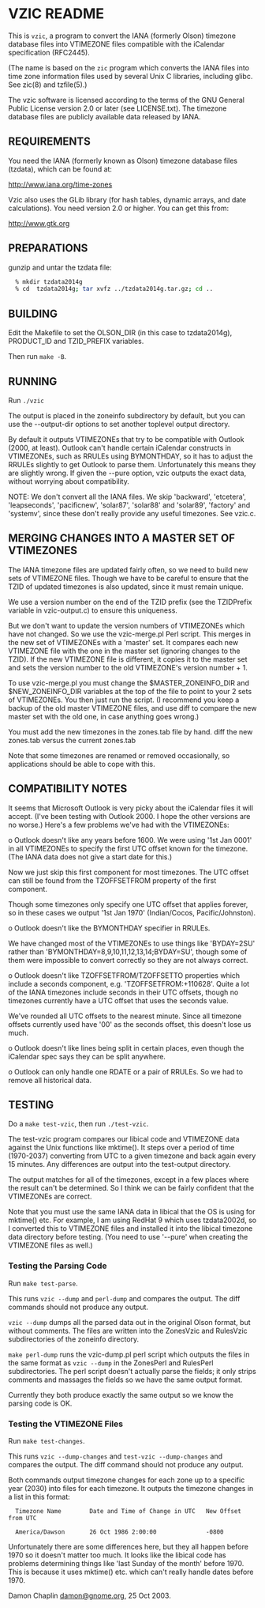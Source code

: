 # VZIC README

This is `vzic`, a program to convert the IANA (formerly Olson)
timezone database files into VTIMEZONE files compatible with the
iCalendar specification (RFC2445).

(The name is based on the `zic` program which converts the IANA files into
time zone information files used by several Unix C libraries, including
glibc. See zic(8) and tzfile(5).)

The vzic software is licensed according to the terms of the
GNU General Public License version 2.0 or later (see LICENSE.txt).
The timezone database files are publicly available data released by IANA.

## REQUIREMENTS

You need the IANA (formerly known as Olson) timezone database files (tzdata),
which  can be found at:

  <http://www.iana.org/time-zones>

Vzic also uses the GLib library (for hash tables, dynamic arrays, and date
calculations). You need version 2.0 or higher. You can get this from:

  <http://www.gtk.org>

## PREPARATIONS

gunzip and untar the tzdata file:

```bash
  % mkdir tzdata2014g
  % cd  tzdata2014g; tar xvfz ../tzdata2014g.tar.gz; cd ..
```

## BUILDING

Edit the Makefile to set the OLSON_DIR (in this case to tzdata2014g),
PRODUCT_ID and TZID_PREFIX variables.

Then run `make -B`.

## RUNNING

Run `./vzic`

The output is placed in the zoneinfo subdirectory by default,
but you can use the --output-dir options to set another toplevel output
directory.

By default it outputs VTIMEZONEs that try to be compatible with Outlook
(2000, at least). Outlook can't handle certain iCalendar constructs in
VTIMEZONEs, such as RRULEs using BYMONTHDAY, so it has to adjust the RRULEs
slightly to get Outlook to parse them. Unfortunately this means they are
slightly wrong. If given the --pure option, vzic outputs the exact data,
without worrying about compatibility.

NOTE: We don't convert all the IANA files. We skip 'backward', 'etcetera',
'leapseconds', 'pacificnew', 'solar87', 'solar88' and 'solar89', 'factory'
and 'systemv', since these don't really provide any useful timezones.
See vzic.c.

## MERGING CHANGES INTO A MASTER SET OF VTIMEZONES

The IANA timezone files are updated fairly often, so we need to build new
sets of VTIMEZONE files. Though we have to be careful to ensure that the TZID
of updated timezones is also updated, since it must remain unique.

We use a version number on the end of the TZID prefix (see the TZIDPrefix
variable in vzic-output.c) to ensure this uniqueness.

But we don't want to update the version numbers of VTIMEZONEs which have not
changed. So we use the vzic-merge.pl Perl script. This merges in the new set
of VTIMEZONEs with a 'master' set. It compares each new VTIMEZONE file with
the one in the master set (ignoring changes to the TZID). If the new
VTIMEZONE file is different, it copies it to the master set and sets the
version number to the old VTIMEZONE's version number + 1.

To use vzic-merge.pl you must change the $MASTER_ZONEINFO_DIR and
$NEW_ZONEINFO_DIR variables at the top of the file to point to your 2 sets of
VTIMEZONEs. You then just run the script. (I recommend you keep a backup of
the old master VTIMEZONE files, and use diff to compare the new master set
with the old one, in case anything goes wrong.)

You must add the new timezones in the zones.tab file by hand.
diff the new zones.tab versus the current zones.tab

Note that some timezones are renamed or removed occasionally, so applications
should be able to cope with this.

## COMPATIBILITY NOTES

It seems that Microsoft Outlook is very picky about the iCalendar files it
will accept. (I've been testing with Outlook 2000. I hope the other versions
are no worse.) Here's a few problems we've had with the VTIMEZONEs:

 o Outlook doesn't like any years before 1600. We were using '1st Jan 0001'
   in all VTIMEZONEs to specify the first UTC offset known for the timezone.
   (The IANA data does not give a start date for this.)

   Now we just skip this first component for most timezones. The UTC offset
   can still be found from the TZOFFSETFROM property of the first component.

   Though some timezones only specify one UTC offset that applies forever,
   so in these cases we output '1st Jan 1970' (Indian/Cocos,
   Pacific/Johnston).

 o Outlook doesn't like the BYMONTHDAY specifier in RRULEs.

   We have changed most of the VTIMEZONEs to use things like 'BYDAY=2SU'
   rather than 'BYMONTHDAY=8,9,10,11,12,13,14;BYDAY=SU', though some of
   them were impossible to convert correctly so they are not always correct.

 o Outlook doesn't like TZOFFSETFROM/TZOFFSETTO properties which include a
   seconds component, e.g. 'TZOFFSETFROM:+110628'.
   Quite a lot of the IANA timezones include seconds in their UTC offsets,
   though no timezones currently have a UTC offset that uses the seconds
   value.

   We've rounded all UTC offsets to the nearest minute. Since all timezone
   offsets currently used have '00' as the seconds offset, this doesn't lose
   us much.

 o Outlook doesn't like lines being split in certain places, even though
   the iCalendar spec says they can be split anywhere.

 o Outlook can only handle one RDATE or a pair of RRULEs. So we had to remove
   all historical data.

## TESTING

Do a `make test-vzic`, then run `./test-vzic`.

The test-vzic program compares our libical code and VTIMEZONE data against
the Unix functions like mktime(). It steps over a period of time (1970-2037)
converting from UTC to a given timezone and back again every 15 minutes.
Any differences are output into the test-output directory.

The output matches for all of the timezones, except in a few places where the
result can't be determined. So I think we can be fairly confident that the
VTIMEZONEs are correct.

Note that you must use the same IANA data in libical that the OS is using
for mktime() etc. For example, I am using RedHat 9 which uses tzdata2002d,
so I converted this to VTIMEZONE files and installed it into the libical
timezone data directory before testing. (You need to use '--pure' when
creating the VTIMEZONE files as well.)

### Testing the Parsing Code

Run `make test-parse`.

This runs `vzic --dump` and `perl-dump` and compares the output. The diff
commands should not produce any output.

`vzic --dump` dumps all the parsed data out in the original Olson format,
but without comments. The files are written into the ZonesVzic and RulesVzic
subdirectories of the zoneinfo directory.

`make perl-dump` runs the vzic-dump.pl perl script which outputs the files
in the same format as `vzic --dump` in the ZonesPerl and RulesPerl
subdirectories. The perl script doesn't actually parse the fields; it only
strips comments and massages the fields so we have the same output format.

Currently they both produce exactly the same output so we know the parsing
code is OK.

### Testing the VTIMEZONE Files

Run `make test-changes`.

This runs `vzic --dump-changes` and `test-vzic --dump-changes` and compares
the output. The diff command should not produce any output.

Both commands output timezone changes for each zone up to a specific year
(2030) into files for each timezone. It outputs the timezone changes in a
list in this format:

```text
  Timezone Name        Date and Time of Change in UTC   New Offset from UTC

  America/Dawson       26 Oct 1986 2:00:00              -0800
```

Unfortunately there are some differences here, but they all happen before
1970 so it doesn't matter too much. It looks like the libical code has
problems determining things like 'last Sunday of the month' before 1970.
This is because it uses mktime() etc. which can't really handle dates
before 1970.

Damon Chaplin <damon@gnome.org>, 25 Oct 2003.

